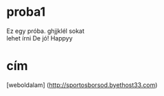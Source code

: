 # proba1
Ez egy próba.
ghjjklél
sokat <br> lehet írni
De jó!
Happyy
# cím
[weboldalam] (http://sportosborsod.byethost33.com)
